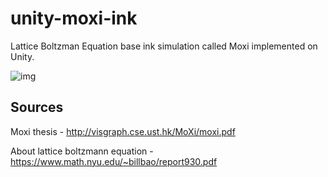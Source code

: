 # unity-moxi-ink

Lattice Boltzman Equation base ink simulation called Moxi implemented on Unity.

![img](Imgs/CaptureA.PNG)

## Sources

Moxi thesis - http://visgraph.cse.ust.hk/MoXi/moxi.pdf

About lattice boltzmann equation - https://www.math.nyu.edu/~billbao/report930.pdf
